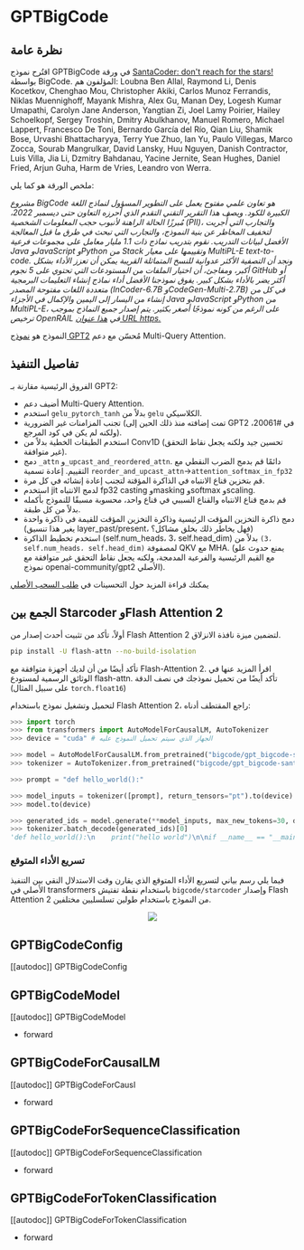 # GPTBigCode

## نظرة عامة

اقتُرح نموذج GPTBigCode في ورقة [SantaCoder: don't reach for the stars!](https://arxiv.org/abs/2301.03988) بواسطة BigCode. المؤلفون هم: Loubna Ben Allal, Raymond Li, Denis Kocetkov, Chenghao Mou, Christopher Akiki, Carlos Munoz Ferrandis, Niklas Muennighoff, Mayank Mishra, Alex Gu, Manan Dey, Logesh Kumar Umapathi, Carolyn Jane Anderson, Yangtian Zi, Joel Lamy Poirier, Hailey Schoelkopf, Sergey Troshin, Dmitry Abulkhanov, Manuel Romero, Michael Lappert, Francesco De Toni, Bernardo García del Río, Qian Liu, Shamik Bose, Urvashi Bhattacharyya, Terry Yue Zhuo, Ian Yu, Paulo Villegas, Marco Zocca, Sourab Mangrulkar, David Lansky, Huu Nguyen, Danish Contractor, Luis Villa, Jia Li, Dzmitry Bahdanau, Yacine Jernite, Sean Hughes, Daniel Fried, Arjun Guha, Harm de Vries, Leandro von Werra.

ملخص الورقة هو كما يلي:

*مشروع BigCode هو تعاون علمي مفتوح يعمل على التطوير المسؤول لنماذج اللغة الكبيرة للكود. ويصف هذا التقرير التقني التقدم الذي أحرزه التعاون حتى ديسمبر 2022، مُبرزًا الحالة الراهنة لأنبوب حجب المعلومات الشخصية (PII)، والتجارب التي أُجريت لتخفيف المخاطر عن بنية النموذج، والتجارب التي تبحث في طرق ما قبل المعالجة الأفضل لبيانات التدريب. نقوم بتدريب نماذج ذات 1.1 مليار معامل على مجموعات فرعية Java وJavaScript وPython من Stack وتقييمها على معيار MultiPL-E text-to-code. ونجد أن التصفية الأكثر عدوانية للنسخ المتماثلة القريبة يمكن أن تعزز الأداء بشكل أكبر، ومفاجئ، أن اختيار الملفات من المستودعات التي تحتوي على 5 نجوم GitHub أو أكثر يضر بالأداء بشكل كبير. يفوق نموذجنا الأفضل أداء نماذج إنشاء التعليمات البرمجية متعددة اللغات مفتوحة المصدر (InCoder-6.7B وCodeGen-Multi-2.7B) في كل من إنشاء من اليسار إلى اليمين والإكمال في الأجزاء Java وJavaScript وPython من MultiPL-E، على الرغم من كونه نموذجًا أصغر بكثير. يتم إصدار جميع النماذج بموجب ترخيص OpenRAIL في [هذا عنوان URL https.](https://huggingface.co/bigcode)*

النموذج هو [نموذج GPT2](https://huggingface.co/docs/transformers/model_doc/gpt2) مُحسّن مع دعم Multi-Query Attention.

## تفاصيل التنفيذ

الفروق الرئيسية مقارنة بـ GPT2:

- أضيف دعم Multi-Query Attention.
- استخدم `gelu_pytorch_tanh` بدلاً من `gelu` الكلاسيكي.
- تجنب المزامنات غير الضرورية (تمت إضافته منذ ذلك الحين إلى GPT2 في #20061، ولكنه لم يكن في كود المرجع).
- استخدم الطبقات الخطية بدلاً من Conv1D (تحسين جيد ولكنه يجعل نقاط التحقق غير متوافقة).
- دمج `_attn` و`_upcast_and_reordered_attn`. دائمًا قم بدمج الضرب النقطي مع التقييم. إعادة تسمية `reorder_and_upcast_attn`->`attention_softmax_in_fp32`
- قم بتخزين قناع الانتباه في الذاكرة المؤقتة لتجنب إعادة إنشائه في كل مرة.
- استخدم jit لدمج الانتباه fp32 casting وmasking وsoftmax وscaling.
- قم بدمج قناع الانتباه والقناع السببي في قناع واحد، محسوبة مسبقًا للنموذج بأكمله بدلاً من كل طبقة.
- دمج ذاكرة التخزين المؤقت الرئيسية وذاكرة التخزين المؤقت للقيمة في ذاكرة واحدة (يغير هذا تنسيق layer_past/present، فهل يخاطر ذلك بخلق مشاكل؟)
- استخدم تخطيط الذاكرة (self.num_heads، 3، self.head_dim) بدلاً من `(3، self.num_heads، self.head_dim)` لمصفوفة QKV مع MHA. (يمنع حدوث علو مع القيم الرئيسية والفرعية المدمجة، ولكنه يجعل نقاط التحقق غير متوافقة مع نموذج openai-community/gpt2 الأصلي).

يمكنك قراءة المزيد حول التحسينات في [طلب السحب الأصلي](https://github.com/huggingface/transformers/pull/22575)

## الجمع بين Starcoder وFlash Attention 2

أولاً، تأكد من تثبيت أحدث إصدار من Flash Attention 2 لتضمين ميزة نافذة الانزلاق.

```bash
pip install -U flash-attn --no-build-isolation
```

تأكد أيضًا من أن لديك أجهزة متوافقة مع Flash-Attention 2. اقرأ المزيد عنها في الوثائق الرسمية لمستودع flash-attn. تأكد أيضًا من تحميل نموذجك في نصف الدقة (على سبيل المثال `torch.float16`)

لتحميل وتشغيل نموذج باستخدام Flash Attention 2، راجع المقتطف أدناه:

```python
>>> import torch
>>> from transformers import AutoModelForCausalLM, AutoTokenizer
>>> device = "cuda" # الجهاز الذي سيتم تحميل النموذج عليه

>>> model = AutoModelForCausalLM.from_pretrained("bigcode/gpt_bigcode-santacoder", torch_dtype=torch.float16, attn_implementation="flash_attention_2")
>>> tokenizer = AutoTokenizer.from_pretrained("bigcode/gpt_bigcode-santacoder")

>>> prompt = "def hello_world():"

>>> model_inputs = tokenizer([prompt], return_tensors="pt").to(device)
>>> model.to(device)

>>> generated_ids = model.generate(**model_inputs, max_new_tokens=30, do_sample=False)
>>> tokenizer.batch_decode(generated_ids)[0]
'def hello_world():\n    print("hello world")\n\nif __name__ == "__main__":\n    print("hello world")\n<|endoftext|>'
```

### تسريع الأداء المتوقع

فيما يلي رسم بياني لتسريع الأداء المتوقع الذي يقارن وقت الاستدلال النقي بين التنفيذ الأصلي في transformers باستخدام نقطة تفتيش `bigcode/starcoder` وإصدار Flash Attention 2 من النموذج باستخدام طولين تسلسليين مختلفين.

<div style="text-align: center">
<img src="https://huggingface.co/datasets/ybelkada/documentation-images/resolve/main/starcoder-speedup.png">
</div>

## GPTBigCodeConfig

[[autodoc]] GPTBigCodeConfig

## GPTBigCodeModel

[[autodoc]] GPTBigCodeModel

- forward

## GPTBigCodeForCausalLM

[[autodoc]] GPTBigCodeForCausا

- forward

## GPTBigCodeForSequenceClassification

[[autodoc]] GPTBigCodeForSequenceClassification

- forward

## GPTBigCodeForTokenClassification

[[autodoc]] GPTBigCodeForTokenClassification

- forward